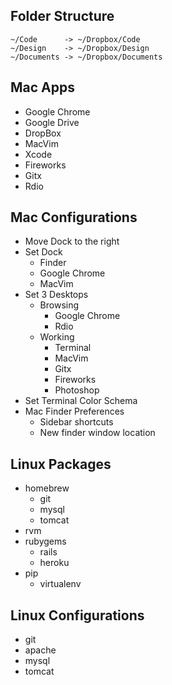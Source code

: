Folder Structure
----------------

    ~/Code      -> ~/Dropbox/Code
    ~/Design    -> ~/Dropbox/Design
    ~/Documents -> ~/Dropbox/Documents

Mac Apps
--------

+ Google Chrome
+ Google Drive
+ DropBox
+ MacVim
+ Xcode
+ Fireworks
+ Gitx
+ Rdio

Mac Configurations
------------------

+ Move Dock to the right
+ Set Dock
  - Finder
  - Google Chrome
  - MacVim
+ Set 3 Desktops
  - Browsing 
    * Google Chrome
    * Rdio
  - Working
    * Terminal
    * MacVim
    * Gitx
    * Fireworks
    * Photoshop
+ Set Terminal Color Schema
+ Mac Finder Preferences
  - Sidebar shortcuts
  - New finder window location

Linux Packages
--------------

+ homebrew
  - git
  - mysql
  - tomcat
+ rvm
+ rubygems
  - rails
  - heroku
+ pip
  - virtualenv

Linux Configurations
--------------------

+ git
+ apache
+ mysql 
+ tomcat

